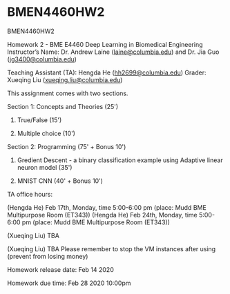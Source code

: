 # BMEN4460HW2
BMEN4460HW2

Homework 2 - BME E4460 Deep Learning in Biomedical Engineering
Instructor’s Name: Dr. Andrew Laine (laine@columbia.edu) and Dr. Jia Guo (jg3400@columbia.edu)

Teaching Assistant (TA): Hengda He (hh2699@columbia.edu) Grader: Xueqing Liu (xueqing.liu@columbia.edu)

This assignment comes with two sections.

Section 1: Concepts and Theories (25')
1) True/False (15')

2) Multiple choice (10')

Section 2: Programming (75' + Bonus 10')
1) Gredient Descent - a binary classification example using Adaptive linear neuron model (35')

2) MNIST CNN (40' + Bonus 10')

TA office hours:

(Hengda He) Feb 17th, Monday, time 5:00-6:00 pm (place: Mudd BME Multipurpose Room (ET343))
(Hengda He) Feb 24th, Monday, time 5:00-6:00 pm (place: Mudd BME Multipurpose Room (ET343))

(Xueqing Liu) TBA

(Xueqing Liu) TBA
Please remember to stop the VM instances after using (prevent from losing money)

Homework release date: Feb 14 2020

Homework due time: Feb 28 2020 10:00pm
